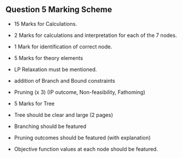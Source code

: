 ## Question 5 Marking Scheme

* 15 Marks for Calculations.
 * 2 Marks for calculations and interpretation for each of the 7 nodes.
 * 1 Mark for identification of correct node.

* 5 Marks for theory elements
 * LP Relaxation must be mentioned.
 * addition of Branch and Bound constraints
 * Pruning (x 3) (IP outcome, Non-feasibility, Fathoming)

* 5 Marks for Tree
 * Tree should be clear and large (2 pages) 
 * Branching should be featured
 * Pruning outcomes should be featured (with explanation)
 * Objective function values at each node should be featured.
 
